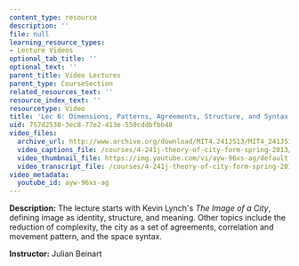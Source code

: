 ```yaml
---
content_type: resource
description: ''
file: null
learning_resource_types:
- Lecture Videos
optional_tab_title: ''
optional_text: ''
parent_title: Video Lectures
parent_type: CourseSection
related_resources_text: ''
resource_index_text: ''
resourcetype: Video
title: 'Lec 6: Dimensions, Patterns, Agreements, Structure, and Syntax'
uid: 757d2538-3ec8-77e2-413e-550cddbfbb48
video_files:
  archive_url: http://www.archive.org/download/MIT4.241JS13/MIT4_241JS13_lec06_300k.mp4
  video_captions_file: /courses/4-241j-theory-of-city-form-spring-2013/9b5eb4bf50c3587abfae36afb6fa5718_ayw-96xs-ag.vtt
  video_thumbnail_file: https://img.youtube.com/vi/ayw-96xs-ag/default.jpg
  video_transcript_file: /courses/4-241j-theory-of-city-form-spring-2013/193e5fc6c4a844260797518519fafa6b_ayw-96xs-ag.pdf
video_metadata:
  youtube_id: ayw-96xs-ag
---
```


**Description:** The lecture starts with Kevin Lynch's _The Image of a City_, defining image as identity, structure, and meaning. Other topics include the reduction of complexity, the city as a set of agreements, correlation and movement pattern, and the space syntax.

**Instructor:** Julian Beinart